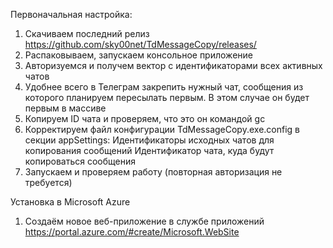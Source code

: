 Первоначальная настройка:
1. Скачиваем последний релиз https://github.com/sky00net/TdMessageCopy/releases/
2. Распаковываем, запускаем консольное приложение
3. Авторизуемся и получем вектор с идентификаторами всех активных чатов
4. Удобнее всего в Телеграм закрепить нужный чат, сообщения из которого планируем пересылать первым. В этом случае он будет первым в массиве
5. Копируем ID чата и проверяем, что это он командой gc <chatId>
6. Корректируем файл конфигурации TdMessageCopy.exe.config в секции appSettings:
        <add key="ChatId" value="-1001408447562,-1001352498778,-1001260330650"/> Идентификаторы исходных чатов для копирования сообщений
	      <add key="TargetChatId" value="-312925524"/>  Идентификатор чата, куда будут копироваться сообщения
7. Запускаем и проверяем работу (повторная авторизация не требуется)
  
Установка в Microsoft Azure
1. Создаём новое веб-приложение в службе приложений https://portal.azure.com/#create/Microsoft.WebSite
